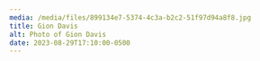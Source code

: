```yaml
---
media: /media/files/899134e7-5374-4c3a-b2c2-51f97d94a8f8.jpg
title: Gion Davis
alt: Photo of Gion Davis
date: 2023-08-29T17:10:00-0500
---
```

